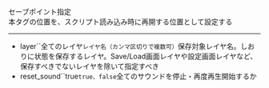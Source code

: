セーブポイント指定  
本タグの位置を、スクリプト読み込み時に再開する位置として設定する

***
- layer``全てのレイヤ`レイヤ名（カンマ区切りで複数可）`保存対象レイヤ名。しおりに状態を保存するレイヤ。Save/Load画面レイヤや設定画面レイヤなど、保存すべきでないレイヤを除いて指定すべき
- reset_sound``true`true、false`全てのサウンドを停止・再度再生開始するか
